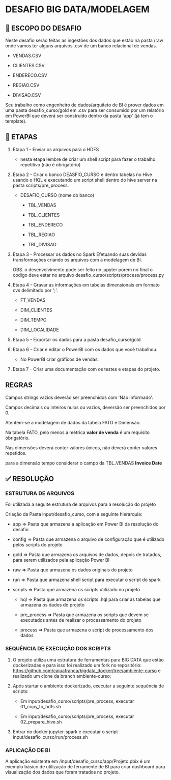 
# DESAFIO BIG DATA/MODELAGEM

  

## 📌 ESCOPO DO DESAFIO

Neste desafio serão feitas as ingestões dos dados que estão na pasta /raw onde vamos ter alguns arquivos .csv de um banco relacional de vendas.

  

- VENDAS.CSV

- CLIENTES.CSV

- ENDERECO.CSV

- REGIAO.CSV

- DIVISAO.CSV

  

Seu trabalho como engenheiro de dados/arquiteto de BI é prover dados em uma pasta desafio_curso/gold em .csv para ser consumido por um relatório em PowerBI que deverá ser construído dentro da pasta 'app' (já tem o template).

  

## 📑 ETAPAS

1. Etapa 1 - Enviar os arquivos para o HDFS

	- nesta etapa lembre de criar um shell script para fazer o trabalho repetitivo (não é obrigatório)

  

1. Etapa 2 - Criar o banco DEASFIO_CURSO e dentro tabelas no Hive usando o HQL e executando um script shell dentro do hive server na pasta scripts/pre_process.

  

	- DESAFIO_CURSO (nome do banco)

		- TBL_VENDAS

		- TBL_CLIENTES

		- TBL_ENDERECO

		- TBL_REGIAO

		- TBL_DIVISAO

  

1. Etapa 3 - Processar os dados no Spark Efetuando suas devidas transformações criando os arquivos com a modelagem de BI.

	OBS. o desenvolvimento pode ser feito no jupyter porem no final o codigo deve estar no arquivo desafio_curso/scripts/process/process.py

  

1. Etapa 4 - Gravar as informações em tabelas dimensionais em formato cvs delimitado por ';'.

  

	- FT_VENDAS

	- DIM_CLIENTES

	- DIM_TEMPO

	- DIM_LOCALIDADE

  

1. Etapa 5 - Exportar os dados para a pasta desafio_curso/gold

  

1. Etapa 6 - Criar e editar o PowerBI com os dados que você trabalhou.

	- No PowerBI criar gráficos de vendas.

1. Etapa 7 - Criar uma documentação com os testes e etapas do projeto.

  

## REGRAS

Campos strings vazios deverão ser preenchidos com 'Não informado'.

Campos decimais ou inteiros nulos ou vazios, deversão ser preenchidos por 0.

Atentem-se a modelagem de dados da tabela FATO e Dimensão.

Na tabela FATO, pelo menos a métrica <b>valor de venda</b> é um requisito obrigatório.

Nas dimensões deverá conter valores únicos, não deverá conter valores repetidos.

para a dimensão tempo considerar o campo da TBL_VENDAS <b>Invoice Date</b>

  
  

## ✅ RESOLUÇÃO

  

### ESTRUTURA DE ARQUIVOS

Foi utilizada a seguite estrutura de arquivos para a resolução do projeto

  

Criação da Pasta input/desafio_curso, com a seguinte hierarquia:

  

* app => Pasta que armazena a aplicação em Power BI da resolução do desafio

* config => Pasta que armazena o arquivo de configuração que é utilizado pelos scripts do projeto

* gold => Pasta que armazena os arquivos de dados, depois de tratados, para serem utilizados pela aplicação Power BI

* raw => Pasta que armazena os dados originais do projeto

* run => Pasta que armazena shell script para executar o script do spark

* scripts => Pasta que armazena os scripts utilizado no projeto

	* hql => Pasta que armazena os scripts .hql para criar as tabelas que armazena os dados do projeto

	* pre_process => Pasta que armazena os scripts que devem se executados antes de realizar o processamento do projeto

	* process => Pasta que armazena o script de processamento dos dados

  

### SEQUÊNCIA DE EXECUÇÃO DOS SCRIPTS

  

1. O projeto utiliza uma estrutura de ferramentas para BIG DATA que estão dockerizadas e para isso foi realizado um fork no repositório: https://github.com/caiuafranca/bigdata_docker/tree/ambiente-curso e realizado um clone da branch ambiente-curso;

  

1. Após startar o ambiente dockerizado, executar a seguinte sequência de scripts:

	* Em input/desafio_curso/scripts/pre_process, executar 01_copy_to_hdfs.sh

	* Em input/desafio_curso/scripts/pre_process, executar 02_prepare_hive.sh

  

1. Entrar no docker jupyter-spark e executar o script input/desafio_curso/run/process.sh

  

### APLICAÇÃO DE BI

  

A aplicação existente em /input/desafio_curso/app/Projeto.pbix é um exemplo básico de utilização de ferramente de BI para criar dashboard para visualização dos dados que foram tratados no projeto.